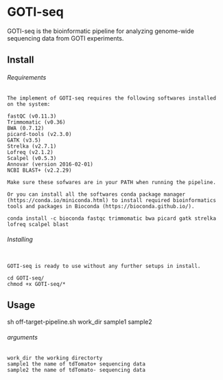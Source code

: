 # GOTI-seq

GOTI-seq is the bioinformatic pipeline for analyzing genome-wide sequencing data from GOTI experiments.

## Install

###### Requirements

```
The implement of GOTI-seq requires the following softwares installed on the system:

fastQC (v0.11.3)
Trimmomatic (v0.36) 
BWA (0.7.12) 
picard-tools (v2.3.0) 
GATK (v3.5) 
Strelka (v2.7.1) 
Lofreq (v2.1.2) 
Scalpel (v0.5.3) 
Annovar (version 2016-02-01) 
NCBI BLAST+ (v2.2.29)

Make sure these sofwares are in your PATH when running the pipeline.

Or you can install all the softwares conda package manager (https://conda.io/miniconda.html) to install required bioinformatics tools and packages in Bioconda (https://bioconda.github.io/).

conda install -c bioconda fastqc trimmomatic bwa picard gatk strelka lofreq scalpel blast

```

###### Installing

```

GOTI-seq is ready to use without any further setups in install.

cd GOTI-seq/ 
chmod +x GOTI-seq/*

```

## Usage

sh off-target-pipeline.sh work_dir sample1 sample2

###### arguments 

```
work_dir the working directorty 
sample1 the name of tdTomato+ sequencing data 
sample2 the name of tdTomato- sequencing data

```